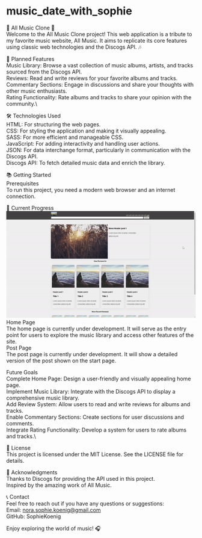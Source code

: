 # music_date_with_sophie

🎵 All Music Clone 🎵\
Welcome to the All Music Clone project! This web application is a tribute to my favorite music website, All Music. It aims to replicate its core features using classic web technologies and the Discogs API. 🎶

🌟 Planned Features\
Music Library: Browse a vast collection of music albums, artists, and tracks sourced from the Discogs API.\
Reviews: Read and write reviews for your favorite albums and tracks.\
Commentary Sections: Engage in discussions and share your thoughts with other music enthusiasts.\
Rating Functionality: Rate albums and tracks to share your opinion with the community.\

🛠️ Technologies Used\
HTML: For structuring the web pages.\
CSS: For styling the application and making it visually appealing.\
SASS: For more efficient and manageable CSS.\
JavaScript: For adding interactivity and handling user actions.\
JSON: For data interchange format, particularly in communication with the Discogs API.\
Discogs API: To fetch detailed music data and enrich the library.

📚 Getting Started\
Prerequisites\
To run this project, you need a modern web browser and an internet connection.

🚀 Current Progress\
![Alt Text](https://github.com/SophieKoenig/music_date_with_sophie/blob/main/AllMusicGIF.gif)\
Home Page\
The home page is currently under development. It will serve as the entry point for users to explore the music library and access other features of the site.\
Post Page\
The post page is currently under development. It will show a detailed version of the post shown on the start page.

Future Goals\
Complete Home Page: Design a user-friendly and visually appealing home page.\
Implement Music Library: Integrate with the Discogs API to display a comprehensive music library.\
Add Review System: Allow users to read and write reviews for albums and tracks.\
Enable Commentary Sections: Create sections for user discussions and comments.\
Integrate Rating Functionality: Develop a system for users to rate albums and tracks.\

📜 License\
This project is licensed under the MIT License. See the LICENSE file for details.

🙏 Acknowledgments\
Thanks to Discogs for providing the API used in this project.\
Inspired by the amazing work of All Music.

📞 Contact\
Feel free to reach out if you have any questions or suggestions:\
Email: nora.sophie.koenig@gmail.com\
GitHub: SophieKoenig

Enjoy exploring the world of music! 🎧
